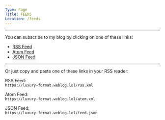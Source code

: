 ```yaml
---
Type: Page
Title: FEEDS
Location: /feeds
---
```


---

You can subscribe to my blog by clicking on one of these links:

- [RSS Feed](/rss.xml)
- [Atom Feed](/atom.xml)
- [JSON Feed](/feed.json)

---

Or just copy and paste one of these links in your RSS reader:

RSS Feed:  
`https://luxury-format.weblog.lol/rss.xml`  

Atom Feed:  
`https://luxury-format.weblog.lol/atom.xml`  

JSON Feed:  
`https://luxury-format.weblog.lol/feed.json`  
